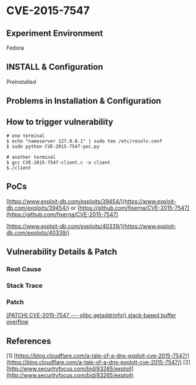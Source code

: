 # CVE-2015-7547

## Experiment Environment

Fedora

## INSTALL & Configuration

PreInstalled

## Problems in Installation & Configuration

## How to trigger vulnerability

```
# one terminal
$ echo "nameserver 127.0.0.1" | sudo tee /etc/resolv.conf
$ sudo python CVE-2015-7547-poc.py

# another terminal
$ gcc CVE-2015-7547-client.c -o client
$./client
```

## PoCs

[https://www.exploit-db.com/exploits/39454/](https://www.exploit-db.com/exploits/39454/) or [https://github.com/fjserna/CVE-2015-7547](https://github.com/fjserna/CVE-2015-7547)

[https://www.exploit-db.com/exploits/40339/](https://www.exploit-db.com/exploits/40339/)

## Vulnerability Details & Patch

### Root Cause

### Stack Trace

### Patch

[[PATCH] CVE-2015-7547 --- glibc getaddrinfo() stack-based buffer overflow](https://sourceware.org/ml/libc-alpha/2016-02/msg00416.html)

## References

[1] [https://blog.cloudflare.com/a-tale-of-a-dns-exploit-cve-2015-7547/](https://blog.cloudflare.com/a-tale-of-a-dns-exploit-cve-2015-7547/)
[2] [http://www.securityfocus.com/bid/83265/exploit](http://www.securityfocus.com/bid/83265/exploit)
